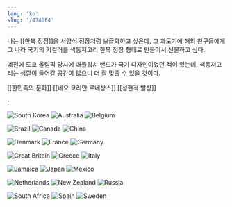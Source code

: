 ```yaml
---
lang: 'ko'
slug: '/4740E4'
---
```


나는 [[한복 정장]]을 서양식 정장처럼 보급화하고 싶은데,
그 과도기에 해외 친구들에게 그 나라 국기의 키컬러를 색동저고리 한복 정장 형태로 만들어서 선물하고 싶다.

예전에 도쿄 올림픽 당시에 애플워치 밴드가 국기 디자인이었던 적이 있는데, 색동저고리는 색깔이 들어갈 공간이 많으니 더 잘 맞출 수 있을 것이다.

[[한민족의 문화]] [[네오 코리안 르네상스]] [[성현적 발상]]

;

<Horizontal>

![South Korea](../assets/F2BA47.png)
![Australia](../assets/CE133E.png)
![Belgium](../assets/1FE276.png)

</Horizontal>

<Horizontal>

![Brazil](../assets/92254D.png)
![Canada](../assets/0FB3F2.png)
![China](../assets/B4F9FA.png)

</Horizontal>

<Horizontal>

![Denmark](../assets/49B3EA.png)
![France](../assets/355174.png)
![Germany](../assets/71AD24.png)

</Horizontal>

<Horizontal>

![Great Britain](../assets/52D9EA.png)
![Greece](../assets/3614D1.png)
![Italy](../assets/BEDFC8.png)

</Horizontal>

<Horizontal>

![Jamaica](../assets/505D55.png)
![Japan](../assets/E5A785.png)
![Mexico](../assets/8AD4A7.png)

</Horizontal>

<Horizontal>

![Netherlands](../assets/9DAAF8.png)
![New Zealand](../assets/903241.png)
![Russia](../assets/B0EF42.png)

</Horizontal>

<Horizontal>

![South Africa](../assets/EB54E9.png)
![Spain](../assets/DF67FB.png)
![Sweden](../assets/193BC7.png)

</Horizontal>
